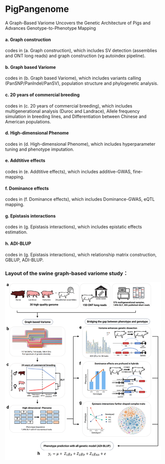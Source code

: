 # PigPangenome
A Graph-Based Variome Uncovers the Genetic Architecture of Pigs and Advances Genotype-to-Phenotype Mapping

#### a. Graph construction

codes in (a. Graph construction), which includes SV detection (assemblies and ONT long reads) and graph construction (vg autoindex pipeline).

#### b. Graph based Variome

codes in (b. Graph based Variome), which includes variants calling (PanSNP/PanIndel/PanSV), population structure and phylogenetic analysis.

#### c. 20 years of commercial breeding

codes in (c. 20 years of commercial breeding), which includes multigenerational analysis (Duroc and Landrace), Allele frequency simulation in breeding lines, and Differentiation between Chinese and American populations.

#### d. High-dimensional Phenome

codes in (d. High-dimensional Phenome), which includes hyperparameter tuning and phenotype imputation.

#### e. Addtitive effects

codes in (e. Addtitive effects), which includes additive-GWAS, fine-mapping.

#### f. Dominance effects

codes in (f. Dominance effects), which includes Dominance-GWAS, eQTL mapping.

#### g. Epistasis interactions

codes in (g. Epistasis interactions), which includes epistatic effects estimation.

#### h. ADI-BLUP

codes in (g. Epistasis interactions), which relationship matrix construction, GBLUP, ADI-BLUP.

### Layout of the swine graph-based variome study：
![image](https://github.com/YibinQiu/PigPangenome/blob/main/workflow.png)